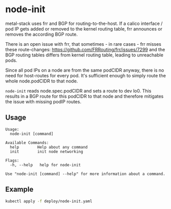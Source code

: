 # node-init

metal-stack uses frr and BGP for routing-to-the-host. If a calico interface / pod IP gets added or removed to the kernel routing table, frr announces or removes the according BGP route.

There is an open issue with frr, that sometimes - in rare cases - frr misses these route-changes: <https://github.com/FRRouting/frr/issues/7299> and the BGP routing tables differs from kernel routing table, leading to unreachable pods.

Since all pod IPs on a node are from the same podCIDR anyway, there is no need for host-routes for every pod. It's sufficient enough to simply route the whole node.podCIDR to that node.

`node-init` reads node.spec.podCIDR and sets a route to dev lo0. This results in a BGP route for this podCIDR to that node and therefore mitigates the issue with missing podIP routes.

## Usage

```text
Usage:
  node-init [command]

Available Commands:
  help        Help about any command
  init        init node networking

Flags:
  -h, --help   help for node-init

Use "node-init [command] --help" for more information about a command.
```

## Example

```bash
kubectl apply -f deploy/node-init.yaml
```
